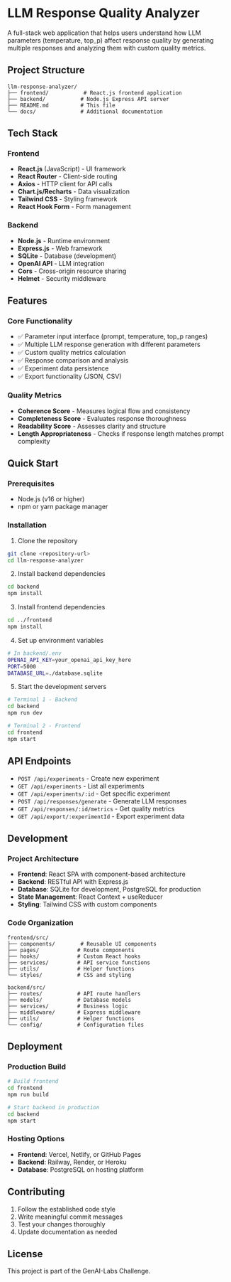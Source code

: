 # LLM Response Quality Analyzer

A full-stack web application that helps users understand how LLM parameters (temperature, top_p) affect response quality by generating multiple responses and analyzing them with custom quality metrics.

## Project Structure

```
llm-response-analyzer/
├── frontend/           # React.js frontend application
├── backend/           # Node.js Express API server
├── README.md          # This file
└── docs/              # Additional documentation
```

## Tech Stack

### Frontend
- **React.js** (JavaScript) - UI framework
- **React Router** - Client-side routing
- **Axios** - HTTP client for API calls
- **Chart.js/Recharts** - Data visualization
- **Tailwind CSS** - Styling framework
- **React Hook Form** - Form management

### Backend
- **Node.js** - Runtime environment
- **Express.js** - Web framework
- **SQLite** - Database (development)
- **OpenAI API** - LLM integration
- **Cors** - Cross-origin resource sharing
- **Helmet** - Security middleware

## Features

### Core Functionality
- ✅ Parameter input interface (prompt, temperature, top_p ranges)
- ✅ Multiple LLM response generation with different parameters
- ✅ Custom quality metrics calculation
- ✅ Response comparison and analysis
- ✅ Experiment data persistence
- ✅ Export functionality (JSON, CSV)

### Quality Metrics
- **Coherence Score** - Measures logical flow and consistency
- **Completeness Score** - Evaluates response thoroughness
- **Readability Score** - Assesses clarity and structure
- **Length Appropriateness** - Checks if response length matches prompt complexity

## Quick Start

### Prerequisites
- Node.js (v16 or higher)
- npm or yarn package manager

### Installation

1. Clone the repository
```bash
git clone <repository-url>
cd llm-response-analyzer
```

2. Install backend dependencies
```bash
cd backend
npm install
```

3. Install frontend dependencies
```bash
cd ../frontend
npm install
```

4. Set up environment variables
```bash
# In backend/.env
OPENAI_API_KEY=your_openai_api_key_here
PORT=5000
DATABASE_URL=./database.sqlite
```

5. Start the development servers
```bash
# Terminal 1 - Backend
cd backend
npm run dev

# Terminal 2 - Frontend
cd frontend
npm start
```

## API Endpoints

- `POST /api/experiments` - Create new experiment
- `GET /api/experiments` - List all experiments
- `GET /api/experiments/:id` - Get specific experiment
- `POST /api/responses/generate` - Generate LLM responses
- `GET /api/responses/:id/metrics` - Get quality metrics
- `GET /api/export/:experimentId` - Export experiment data

## Development

### Project Architecture
- **Frontend**: React SPA with component-based architecture
- **Backend**: RESTful API with Express.js
- **Database**: SQLite for development, PostgreSQL for production
- **State Management**: React Context + useReducer
- **Styling**: Tailwind CSS with custom components

### Code Organization
```
frontend/src/
├── components/        # Reusable UI components
├── pages/            # Route components
├── hooks/            # Custom React hooks
├── services/         # API service functions
├── utils/            # Helper functions
└── styles/           # CSS and styling

backend/src/
├── routes/           # API route handlers
├── models/           # Database models
├── services/         # Business logic
├── middleware/       # Express middleware
├── utils/            # Helper functions
└── config/           # Configuration files
```

## Deployment

### Production Build
```bash
# Build frontend
cd frontend
npm run build

# Start backend in production
cd backend
npm start
```

### Hosting Options
- **Frontend**: Vercel, Netlify, or GitHub Pages
- **Backend**: Railway, Render, or Heroku
- **Database**: PostgreSQL on hosting platform

## Contributing

1. Follow the established code style
2. Write meaningful commit messages
3. Test your changes thoroughly
4. Update documentation as needed

## License

This project is part of the GenAI-Labs Challenge.
